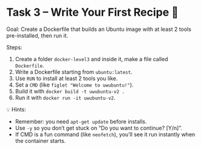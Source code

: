# **Task 3 – Write Your First Recipe 🍜**

Goal: Create a Dockerfile that builds an Ubuntu image with at least 2 tools pre-installed, then run it.

Steps:

1. Create a folder `docker-level3` and inside it, make a file called `Dockerfile`.
2. Write a Dockerfile starting from `ubuntu:latest`.
3. Use `RUN` to install at least 2 tools you like.
4. Set a `CMD` (like `figlet "Welcome to uwubuntu!"`).
5. Build it with `docker build -t uwubuntu-v2 .`
6. Run it with `docker run -it uwubuntu-v2`.

💡 Hints:

* Remember: you need `apt-get update` before installs.
* Use `-y` so you don’t get stuck on “Do you want to continue? [Y/n]”.
* If CMD is a fun command (like `neofetch`), you’ll see it run instantly when the container starts.